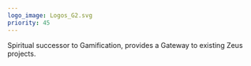 ```yaml
---
logo_image: Logos_G2.svg
priority: 45
---
```


Spiritual successor to Gamification, provides a Gateway to existing Zeus projects.

